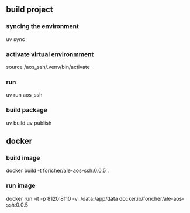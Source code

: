 
## build project 

### syncing the environment 
uv sync

### activate virtual environmment 
source /aos_ssh/.venv/bin/activate

### run 
uv run aos_ssh

### build package
uv build
uv publish

## docker
### build image
docker build -t foricher/ale-aos-ssh:0.0.5 .

### run image
docker run -it -p 8120:8110 -v ./data:/app/data docker.io/foricher/ale-aos-ssh:0.0.5

